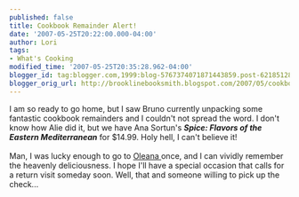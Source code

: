 ```yaml
---
published: false
title: Cookbook Remainder Alert!
date: '2007-05-25T20:22:00.000-04:00'
author: Lori
tags:
- What's Cooking
modified_time: '2007-05-25T20:35:28.962-04:00'
blogger_id: tag:blogger.com,1999:blog-5767374071871443859.post-6218512828180839990
blogger_orig_url: http://brooklinebooksmith.blogspot.com/2007/05/cookbook-remainder-alert.html
---
```


I am so ready to go home, but I saw Bruno currently unpacking some fantastic cookbook remainders and I couldn't not spread the word. I don't know how Alie did it, but we have Ana Sortun's <em><strong>Spice: Flavors of the Eastern Mediterranean</strong></em> for $14.99. Holy hell, I can't believe it!<br /><br />Man, I was lucky enough to go to <a href="http://www.oleanarestaurant.com/index.asp">Oleana </a>once, and I can vividly remember the heavenly deliciousness. I hope I'll have a special occasion that calls for a return visit someday soon. Well, that and someone willing to pick up the check...